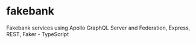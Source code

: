 # fakebank
Fakebank services using Apollo GraphQL Server and Federation, Express, REST, Faker - TypeScript
